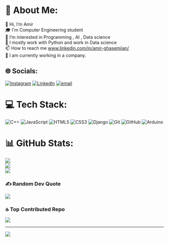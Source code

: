 # 💫 About Me:
👋 Hi, I’m Amir<br>🎓 I'm Computer Engineering student<br>👀 I’m interested in Programming , AI , Data science<br>🌱 I mostly work with Python and work in Data science<br>📫 How to reach me www.linkedin.com/in/amir-ghasemiian/<br>🏢 I am currently working in a company.


## 🌐 Socials:
[![Instagram](https://img.shields.io/badge/Instagram-%23E4405F.svg?logo=Instagram&logoColor=white)](https://instagram.com/amir.ghasemiian) [![LinkedIn](https://img.shields.io/badge/LinkedIn-%230077B5.svg?logo=linkedin&logoColor=white)](https://linkedin.com/in/amir-ghasemiian) [![email](https://img.shields.io/badge/Email-D14836?logo=gmail&logoColor=white)](mailto:amirghasemian22@gmail.com) 

# 💻 Tech Stack:
![C++](https://img.shields.io/badge/c++-%2300599C.svg?style=for-the-badge&logo=c%2B%2B&logoColor=white) ![JavaScript](https://img.shields.io/badge/javascript-%23323330.svg?style=for-the-badge&logo=javascript&logoColor=%23F7DF1E) ![HTML5](https://img.shields.io/badge/html5-%23E34F26.svg?style=for-the-badge&logo=html5&logoColor=white) ![CSS3](https://img.shields.io/badge/css3-%231572B6.svg?style=for-the-badge&logo=css3&logoColor=white) ![Django](https://img.shields.io/badge/django-%23092E20.svg?style=for-the-badge&logo=django&logoColor=white) ![Git](https://img.shields.io/badge/git-%23F05033.svg?style=for-the-badge&logo=git&logoColor=white) ![GitHub](https://img.shields.io/badge/github-%23121011.svg?style=for-the-badge&logo=github&logoColor=white) ![Arduino](https://img.shields.io/badge/-Arduino-00979D?style=for-the-badge&logo=Arduino&logoColor=white)
# 📊 GitHub Stats:
![](https://github-readme-stats.vercel.app/api?username=Amirghasemian22&theme=dark&hide_border=false&include_all_commits=false&count_private=false)<br/>
![](https://github-readme-streak-stats.herokuapp.com/?user=Amirghasemian22&theme=dark&hide_border=false)<br/>
![](https://github-readme-stats.vercel.app/api/top-langs/?username=Amirghasemian22&theme=dark&hide_border=false&include_all_commits=false&count_private=false&layout=compact)

### ✍️ Random Dev Quote
![](https://quotes-github-readme.vercel.app/api?type=horizontal&theme=radical)

### 🔝 Top Contributed Repo
![](https://github-contributor-stats.vercel.app/api?username=Amirghasemian22&limit=5&theme=dark&combine_all_yearly_contributions=true)

---
[![](https://visitcount.itsvg.in/api?id=Amirghasemian22&icon=0&color=0)](https://visitcount.itsvg.in)

<!-- Proudly created with GPRM ( https://gprm.itsvg.in ) -->
